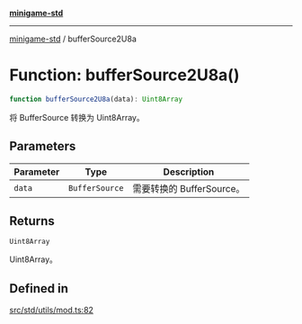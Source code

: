 [**minigame-std**](../README.md)

***

[minigame-std](../README.md) / bufferSource2U8a

# Function: bufferSource2U8a()

```ts
function bufferSource2U8a(data): Uint8Array
```

将 BufferSource 转换为 Uint8Array。

## Parameters

| Parameter | Type | Description |
| ------ | ------ | ------ |
| `data` | `BufferSource` | 需要转换的 BufferSource。 |

## Returns

`Uint8Array`

Uint8Array。

## Defined in

[src/std/utils/mod.ts:82](https://github.com/JiangJie/minigame-std/blob/8633d80114dee6c79033ec094d8233bd8263bedc/src/std/utils/mod.ts#L82)
